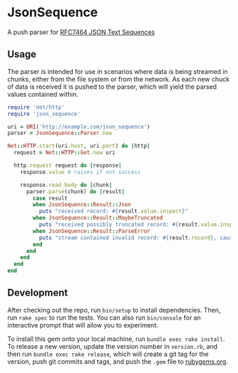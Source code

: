 # JsonSequence

A push parser for [RFC7464 JSON Text Sequences](https://tools.ietf.org/html/rfc7464)

## Usage

The parser is intended for use in scenarios where data is being streamed in
chunks, either from the file system or from the network. As each new chuck of
data is received it is pushed to the parser, which will yield the parsed values
contained within.

```ruby
require 'net/http'
require 'json_sequence'

uri = URI('http://example.com/json_sequence')
parser = JsonSequence::Parser.new

Net::HTTP.start(uri.host, uri.port) do |http|
  request = Net::HTTP::Get.new uri

  http.request request do |response|
    response.value # raises if not success

    response.read_body do |chunk|
      parser.parse(chunk) do |result|
        case result
        when JsonSequence::Result::Json
          puts "received record: #{result.value.inspect}"
        when JsonSequence::Result::MaybeTruncated
          puts "received possibly truncated record: #{result.value.inspect}"
        when JsonSequence::Result::ParseError
          puts "stream contained invalid record: #{result.record}, caused by: #{result.error.message}"
        end
      end
    end
  end
end
```

## Development

After checking out the repo, run `bin/setup` to install dependencies. Then, run
`rake spec` to run the tests. You can also run `bin/console` for an interactive
prompt that will allow you to experiment.

To install this gem onto your local machine, run `bundle exec rake install`. To
release a new version, update the version number in `version.rb`, and then run
`bundle exec rake release`, which will create a git tag for the version, push
git commits and tags, and push the `.gem` file to
[rubygems.org](https://rubygems.org).

